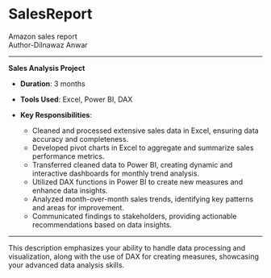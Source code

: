 # SalesReport
Amazon sales report 
<br> Author-Dilnawaz Anwar

---

**Sales Analysis Project**

- **Duration**: 3 months
- **Tools Used**: Excel, Power BI, DAX

- **Key Responsibilities**:
  - Cleaned and processed extensive sales data in Excel, ensuring data accuracy and completeness.
  - Developed pivot charts in Excel to aggregate and summarize sales performance metrics.
  - Transferred cleaned data to Power BI, creating dynamic and interactive dashboards for monthly trend analysis.
  - Utilized DAX functions in Power BI to create new measures and enhance data insights.
  - Analyzed month-over-month sales trends, identifying key patterns and areas for improvement.
  - Communicated findings to stakeholders, providing actionable recommendations based on data insights.

---

This description emphasizes your ability to handle data processing and visualization, along with the use of DAX for creating measures, showcasing your advanced data analysis skills.
